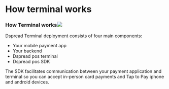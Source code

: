 # How terminal works

### How Terminal works![](https://b.stripecdn.com/docs-statics-srv/assets/fcc3a1c24df6fcffface6110ca4963de.svg) <a href="#how-it-works" id="how-it-works"></a>

Dspread Terminal deployment consists of four main components:

* Your mobile payment app
* Your backend
* Dspread pos terminal
* Dspread pos SDK

The SDK facilitates communication between your payment application and terminal so you can accept in-person card payments and Tap to Pay iphone and android devices.&#x20;

<figure><img src="../.gitbook/assets/image (4).png" alt=""><figcaption></figcaption></figure>



